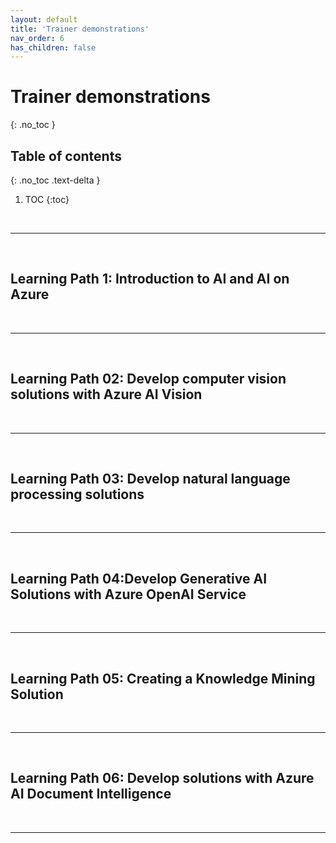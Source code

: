 ```yaml
---
layout: default
title: 'Trainer demonstrations'
nav_order: 6
has_children: false
---
```


# Trainer demonstrations
{: .no_toc }


## Table of contents
{: .no_toc .text-delta }

1. TOC
{:toc}

<br/>

---

<br/>

## Learning Path 1: Introduction to AI and AI on Azure

<!-- Demonstrations -->


<br/>

---

<br/>


## Learning Path 02: Develop computer vision solutions with Azure AI Vision

<!-- Demonstrations -->


<br/>

---

<br/>


## Learning Path 03: Develop natural language processing solutions

<!-- Demonstrations -->


<br/>

---

<br/>

## Learning Path 04:Develop Generative AI Solutions with Azure OpenAI Service


<!-- Demonstrations -->


<br/>

---

<br/>

## Learning Path 05: Creating a Knowledge Mining Solution

<!-- Demonstrations -->


<br/>

---

<br/>


## Learning Path 06: Develop solutions with Azure AI Document Intelligence

<!-- Demonstrations -->


<br/>

---

<br/>

